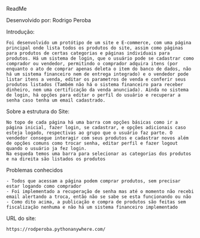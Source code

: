 ReadMe

Desenvolvido por:
    Rodrigo Peroba

Introdução:

    Foi desenvolvido um protótipo de um site e E-commerce, com uma página principal onde lista todos os produtos do site, assim como páginas para produtos de certas categorias e páginas individuais para produtos. Há um sistema de login, que o usuário pode se cadastrar como comprador ou vendedor, permitindo o comprador adquira itens (por enquanto o ato de comprar apenas deleta o item do banco de dados, não há um sistema financeiro nem de entrega integrado) e o vendedor pode listar itens a venda, editar os parametros de venda e conferir seus produtos listados (Também não há o sistema financeiro para receber dinheiro, nem uma certificação da venda anunciada). Ainda no sistema de login, há opções para editar o perfil do usuário e recuperar a senha caso tenha um email cadastrado.

Sobre a estrutura do Site:

    No topo de cada página há uma barra com opções básicas como ir a página inicial, fazer login, se cadastrar, e opções adicionais caso esteja logado, respectivas ao grupo que o usuário faz parte. O vendedor consegue interagir com seus produtos e cadastrar novos além de opções comuns como trocar senha, editar perfil e fazer logout quando o usuário ja fez login.
    Na esqueda temos uma barra para selecionar as categorias dos produtos e na direita são listados os produtos

Problemas conhecidos

    - Todos que acessam a página podem comprar produtos, sem precisar estar logando como comprador
    - Foi implementado a recuperação de senha mas até o momento não recebi email alertando a troca, então não se sabe se esta funcionando ou não
    - Como dito acima, a publicação e compra de produtos são feitas sem fiscalização nenhuma e não há um sistema financeiro implementado

URL do site:

    https://rodperoba.pythonanywhere.com/